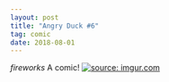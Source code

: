 ```yaml
---
layout: post
title: "Angry Duck #6"
tag: comic
date: 2018-08-01
---
```


*fireworks* A comic! <!-- #36 -->
[![](https://i.imgur.com/AigJRO2r.jpg "source: imgur.com")](https://i.imgur.com/AigJRO2r.jpg)
